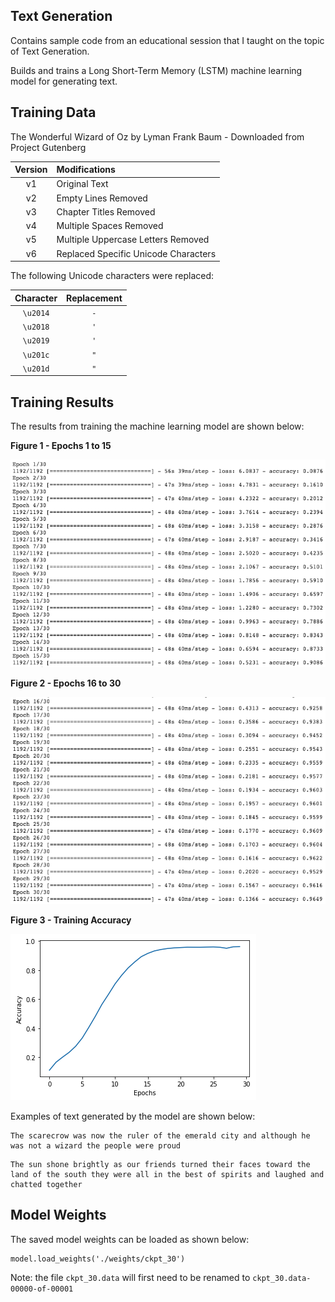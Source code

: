 ## Text Generation

Contains sample code from an educational session that I taught on the topic of Text Generation.

Builds and trains a Long Short-Term Memory (LSTM) machine learning model for generating text.

## Training Data

The Wonderful Wizard of Oz by Lyman Frank Baum - Downloaded from Project Gutenberg

| Version | Modifications |
| :-----: | :------------ | 
| v1 | Original Text |
| v2 | Empty Lines Removed |
| v3 | Chapter Titles Removed |
| v4 | Multiple Spaces Removed |
| v5 | Multiple Uppercase Letters Removed |
| v6 | Replaced Specific Unicode Characters |

The following Unicode characters were replaced:

| Character | Replacement |
| :-------: | :---------: | 
| `\u2014` | `-` |
| `\u2018` | `'` |
| `\u2019` | `'` |
| `\u201c` | `"` |
| `\u201d` | `"` |

## Training Results

The results from training the machine learning model are shown below:

**Figure 1 - Epochs 1 to 15**

![Epochs 1 to 15][figure-one]

**Figure 2 - Epochs 16 to 30**

![Epochs 16 to 30][figure-two]

**Figure 3 - Training Accuracy**

![Training Accuracy][figure-three]

[figure-one]: images/epochs-part-one.png "Epochs 1 to 15"
[figure-two]: images/epochs-part-two.png "Epochs 16 to 30"
[figure-three]: images/training-accuracy.png "Training Accuracy"

Examples of text generated by the model are shown below:

```
The scarecrow was now the ruler of the emerald city and although he was not a wizard the people were proud
```

```
The sun shone brightly as our friends turned their faces toward the land of the south they were all in the best of spirits and laughed and chatted together
```

## Model Weights

The saved model weights can be loaded as shown below:

```
model.load_weights('./weights/ckpt_30')
```

Note: the file `ckpt_30.data` will first need to be renamed to `ckpt_30.data-00000-of-00001`
